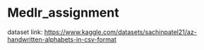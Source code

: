 # Medlr_assignment

dataset link: https://www.kaggle.com/datasets/sachinpatel21/az-handwritten-alphabets-in-csv-format
